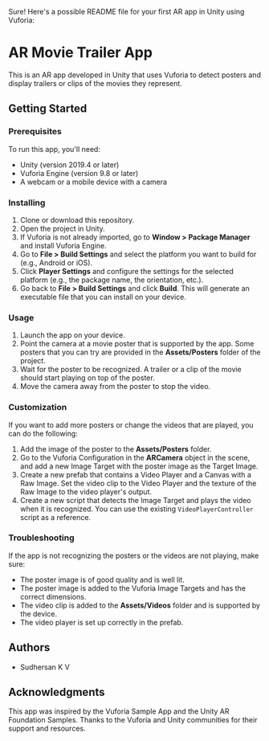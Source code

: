 Sure! Here's a possible README file for your first AR app in Unity using Vuforia:

# AR Movie Trailer App

This is an AR app developed in Unity that uses Vuforia to detect posters and display trailers or clips of the movies they represent. 

## Getting Started

### Prerequisites

To run this app, you'll need:

- Unity (version 2019.4 or later)
- Vuforia Engine (version 9.8 or later)
- A webcam or a mobile device with a camera

### Installing

1. Clone or download this repository.
2. Open the project in Unity.
3. If Vuforia is not already imported, go to **Window > Package Manager** and install Vuforia Engine.
4. Go to **File > Build Settings** and select the platform you want to build for (e.g., Android or iOS).
5. Click **Player Settings** and configure the settings for the selected platform (e.g., the package name, the orientation, etc.).
6. Go back to **File > Build Settings** and click **Build**. This will generate an executable file that you can install on your device.

### Usage

1. Launch the app on your device.
2. Point the camera at a movie poster that is supported by the app. Some posters that you can try are provided in the **Assets/Posters** folder of the project.
3. Wait for the poster to be recognized. A trailer or a clip of the movie should start playing on top of the poster.
4. Move the camera away from the poster to stop the video.

### Customization

If you want to add more posters or change the videos that are played, you can do the following:

1. Add the image of the poster to the **Assets/Posters** folder.
2. Go to the Vuforia Configuration in the **ARCamera** object in the scene, and add a new Image Target with the poster image as the Target Image.
3. Create a new prefab that contains a Video Player and a Canvas with a Raw Image. Set the video clip to the Video Player and the texture of the Raw Image to the video player's output.
4. Create a new script that detects the Image Target and plays the video when it is recognized. You can use the existing `VideoPlayerController` script as a reference.

### Troubleshooting

If the app is not recognizing the posters or the videos are not playing, make sure:

- The poster image is of good quality and is well lit.
- The poster image is added to the Vuforia Image Targets and has the correct dimensions.
- The video clip is added to the **Assets/Videos** folder and is supported by the device.
- The video player is set up correctly in the prefab.

## Authors

- Sudhersan K V

## Acknowledgments

This app was inspired by the Vuforia Sample App and the Unity AR Foundation Samples. Thanks to the Vuforia and Unity communities for their support and resources.
